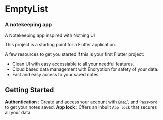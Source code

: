 # EmptyList
### A notekeeping app 

A Notekeeping app inspired with Nothing UI

This project is a starting point for a Flutter application.

A few resources to get you started if this is your first Flutter project:

- Clean UI with easy accessiable to all your needful features.
- Cloud based data management with Encryption for safety of your data.
- Fast and easy access to your saved notes.

## Getting Started
**Authentication** : Create and access your account with `Email` and `Password` to get your notes saved.
**App lock** : Offers an inbuilt ```App lock``` that secures all your data.
